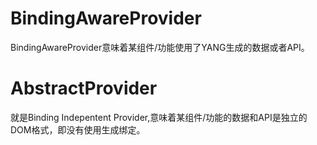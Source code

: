 BindingAwareProvider
==============
BindingAwareProvider意味着某组件/功能使用了YANG生成的数据或者API。


AbstractProvider
============
就是Binding Indepentent Provider,意味着某组件/功能的数据和API是独立的DOM格式，即没有使用生成绑定。